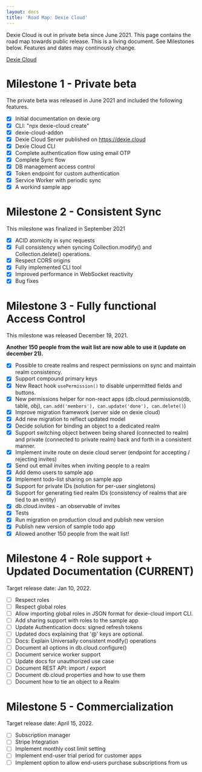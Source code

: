 ```yaml
---
layout: docs
title: 'Road Map: Dexie Cloud'
---
```


Dexie Cloud is out in private beta since June 2021. This page contains the road map towards public release. This is a living document. See Milestones below. Features and dates may continously change.

[Dexie Cloud](https://dexie.org/cloud/)

# Milestone 1 - Private beta

The private beta was released in June 2021 and included the following features.

- [X] Initial documentation on dexie.org
- [X] CLI: "npx dexie-cloud create"
- [X] dexie-cloud-addon
- [X] Dexie Cloud Server published on https://dexie.cloud
- [X] Dexie Cloud CLI
- [X] Complete authentication flow using email OTP
- [X] Complete Sync flow
- [X] DB management access control
- [X] Token endpoint for custom authentication
- [X] Service Worker with periodic sync
- [X] A workind sample app

# Milestone 2 - Consistent Sync

This milestone was finalized in September 2021

- [X] ACID atomicity in sync requests
- [X] Full consistency when syncing Collection.modify() and Collection.delete() operations.
- [X] Respect CORS origins
- [X] Fully implemented CLI tool
- [X] Improved performance in WebSocket reactivity
- [X] Bug fixes

# Milestone 3 - Fully functional Access Control

This milestone was released December 19, 2021.

**Another 150 people from the wait list are now able to use it (update on december 21).**

- [x] Possible to create realms and respect permissions on sync and maintain realm consistency.
- [x] Support compound primary keys
- [x] New React hook `usePermission()` to disable unpermitted fields and buttons.
- [x] New permissions helper for non-react apps (db.cloud.permissions(db, table, obj), `can.add('members'), can.update('done'), can.delete()`)
- [x] Improve migration framework (server side on dexie cloud)
- [x] Add new migration to reflect updated model
- [x] Decide solution for binding an object to a dedicated realm
- [x] Support switching object between being shared (connected to realm) and private (connected to private realm) back and forth in a consistent manner.
- [x] Implement invite route on dexie cloud server (endpoint for accepting / rejecting invites)
- [x] Send out email invites when inviting people to a realm
- [x] Add demo users to sample app
- [x] Implement todo-list sharing on sample app
- [x] Support for private IDs (solution for per-user singletons)
- [x] Support for generating tied realm IDs (consistency of realms that are tied to an entity)
- [x] db.cloud.invites - an observable of invites
- [x] Tests
- [x] Run migration on production cloud and publish new version
- [x] Publish new version of sample todo app
- [x] Allowed another 150 people from the wait list!

# Milestone 4 - Role support + Updated Documentation (CURRENT)

Target release date: Jan 10, 2022.

- [ ] Respect roles
- [ ] Respect global roles
- [ ] Allow importing global roles in JSON format for dexie-cloud import CLI.
- [ ] Add sharing support with roles to the sample app
- [ ] Update Authentication docs: signed refresh tokens
- [ ] Updated docs explaining that '@' keys are optional.
- [ ] Docs: Explain Universally consistent modify() operations
- [ ] Document all options in db.cloud.configure() 
- [ ] Document service worker support
- [ ] Update docs for unauthorized use case
- [ ] Document REST API: import / export
- [ ] Document db.cloud properties and how to use them
- [ ] Document how to tie an object to a Realm

# Milestone 5 - Commercialization

Target release date: April 15, 2022.

- [ ] Subscription manager
- [ ] Stripe Integration
- [ ] Implement monthly cost limit setting
- [ ] Implement end-user trial period for customer apps
- [ ] Implement option to allow end-users purchase subscriptions from us
